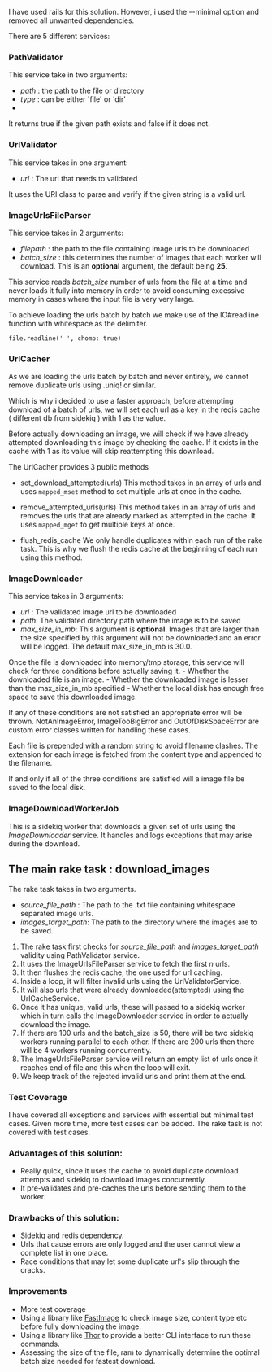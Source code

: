 I have used rails for this solution.
However, i used the --minimal option and removed all unwanted dependencies.

There are 5 different services:

### PathValidator

This service take in two arguments:
 - *path* : the path to the file or directory
 - *type* : can be either 'file' or 'dir'
 - 
It returns true if the given path exists and false if it does not.


### UrlValidator

This service takes in one argument:
 - *url* : The url that needs to validated

It uses the URI class to parse and verify if the given string is a valid url.

### ImageUrlsFileParser

This service takes in 2 arguments:
 - *filepath* : the path to the file containing image urls to be downloaded
 - *batch_size* : this determines the number of images that each worker will download. This is an **optional** argument, the default being **25**.

This service reads *batch_size* number of urls from the file at a time and never loads it fully into memory in order to avoid consuming excessive memory in cases where the input file is very very large.

To achieve loading the urls batch by batch we make use of the IO#readline function with whitespace as the delimiter. 

    file.readline(' ', chomp: true)

 
 ### UrlCacher

As we are loading the urls batch by batch and never entirely, we cannot remove duplicate urls using .uniq! or similar. 

Which is why i decided to use a faster approach, before attempting download of a batch of urls, we will set each url as a key in the redis cache ( different db from sidekiq ) with 1 as the value. 

Before actually downloading an image, we will check if we have already attempted downloading this image by checking the cache. If it exists in the cache with 1 as its value will skip reattempting this download.

The UrlCacher provides 3 public methods

 - set_download_attempted(urls)
	This method takes in an array of urls and uses `mapped_mset` method to set multiple urls at once in the cache. 
 
 - remove_attempted_urls(urls)
	This method takes in an array of urls and removes the urls that are already marked as attempted in the cache. It uses `mapped_mget` to get multiple keys at once. 

- flush_redis_cache
	We only handle duplicates within each run of the rake task. This is why we flush the redis cache at the beginning of each run using this method. 

### ImageDownloader

This service takes in 3 arguments:

 - *url* : The validated image url to be downloaded
 - *path*: The validated directory path where the image is to be saved
 - *max_size_in_mb*: This argument is **optional**. Images that are larger than the size specified by this argument will not be downloaded and an error will be logged. The default max_size_in_mb is 30.0.

Once the file is downloaded into memory/tmp storage, this service will check for three conditions before actually saving it.
	 - Whether the downloaded file is an image.
	 - Whether the downloaded image is lesser than the max_size_in_mb specified
	 - Whether the local disk has enough free space to save this downloaded image.

If any of these conditions are not satisfied an appropriate error will be thrown.
NotAnImageError, ImageTooBigError and OutOfDiskSpaceError are custom error classes written for handling these cases.

Each file is prepended with a random string to avoid filename clashes.
The extension for each image is fetched from the content type and appended to the filename.

If and only if all of the three conditions are satisfied will a image file be saved to the local disk.

### ImageDownloadWorkerJob

This is a sidekiq worker that downloads a given set of urls using the *ImageDownloader* service. It handles and logs exceptions that may arise during the download.

## The main rake task : download_images

The rake task takes in two arguments.

 - *source_file_path* : The path to the .txt file containing whitespace separated image urls.
 - *images_target_path*: The path to the directory where the images are to be saved.

	

 1. The rake task first checks for *source_file_path* and *images_target_path* validity using PathValidator service.
 2. It uses the ImageUrlsFileParser service to fetch the first *n* urls. 
 3. It then flushes the redis cache, the one used for url caching.
 4. Inside a loop, it will filter invalid urls using the UrlValidatorService.
 5. It will also urls that were already downloaded(attempted) using the UrlCacheService.
 6. Once it has unique, valid urls, these will passed to a sidekiq worker which in turn calls the ImageDownloader service in order to actually download the image.
 7. If there are 100 urls and the batch_size is 50, there will be two sidekiq workers running parallel to each other. If there are 200 urls then there will be 4 workers running concurrently.
 8. The ImageUrlsFileParser service will return an empty list of urls once it reaches end of file and this when the loop will exit.
 9. We keep track of the rejected invalid urls and print them at the end.


### Test Coverage
I have covered all exceptions and services with essential but minimal test cases.
Given more time, more test cases can be added. The rake task is not covered with test cases.

### Advantages of this solution:

- Really quick, since it uses the cache to avoid duplicate download attempts and sidekiq to download images concurrently.
- It pre-validates and pre-caches the urls before sending them to the worker.

### Drawbacks of this solution:

 - Sidekiq and redis dependency.
 - Urls that cause errors are only logged and the user cannot view a complete list in one place.
 - Race conditions that may let some duplicate url's slip through the cracks.

### Improvements
 
 - More test coverage
 - Using a library like [FastImage](https://github.com/sdsykes/fastimage) to check image size, content type etc before fully downloading the image.
 - Using a library like [Thor](https://github.com/rails/thor) to provide a better CLI interface to run these commands.
 - Assessing the size of the file, ram to dynamically determine the optimal batch size needed for fastest download.
	
